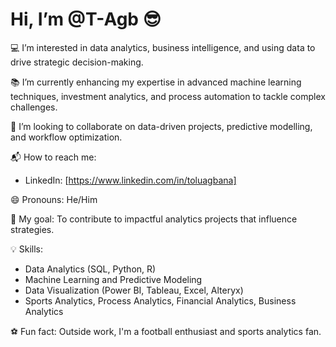 # Hi, I’m @T-Agb 😎

💻 I’m interested in data analytics, business intelligence, and using data to drive strategic decision-making.  

📚 I’m currently enhancing my expertise in advanced machine learning techniques, investment analytics, and process automation to tackle complex challenges. 

🤝 I’m looking to collaborate on data-driven projects, predictive modelling, and workflow optimization.  

📬 How to reach me:  
- LinkedIn: [https://www.linkedin.com/in/toluagbana]  

😄 Pronouns: He/Him 

🎯 My goal: To contribute to impactful analytics projects that influence strategies.  

💡 Skills:  
- Data Analytics (SQL, Python, R)  
- Machine Learning and Predictive Modeling  
- Data Visualization (Power BI, Tableau, Excel, Alteryx)   
- Sports Analytics, Process Analytics, Financial Analytics, Business Analytics

⚽ Fun fact: Outside work, I'm a football enthusiast and sports analytics fan.  
